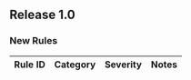 ## Release 1.0

### New Rules

| Rule ID | Category | Severity | Notes |
|---------|----------|----------|-------|
